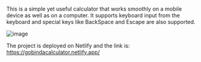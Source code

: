 This is a simple yet useful calculator that works smoothly on a mobile device as well as on a computer. 
It supports keyboard input from the keyboard and special keys like BackSpace and Escape are also supported.

![image](https://github.com/Gobu1208/Mini-Projects/assets/75726641/f88214ec-7093-4ee6-8f2d-8b38eee31250)

The project is deployed on Netlify and the link is:
https://gobindacalculator.netlify.app/
